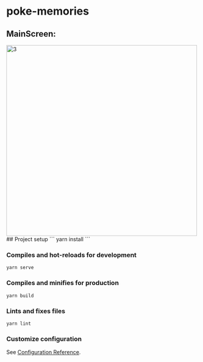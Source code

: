 # poke-memories


## MainScreen:
<img width="500" alt="3" src="../poke-memories/src/assets/images/rs/MainScreen.png">
## Project setup
```
yarn install
```

### Compiles and hot-reloads for development
```
yarn serve
```

### Compiles and minifies for production
```
yarn build
```

### Lints and fixes files
```
yarn lint
```

### Customize configuration
See [Configuration Reference](https://cli.vuejs.org/config/).
